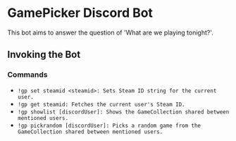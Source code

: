 # GamePicker Discord Bot

This bot aims to answer the question of 'What are we playing tonight?'.

## Invoking the Bot

### Commands
* `!gp set steamid <steamid>: Sets Steam ID string for the current user.`
* `!gp get steamid: Fetches the current user's Steam ID.`
* `!gp showlist [discordUser]: Shows the GameCollection shared between mentioned users.`
* `!gp pickrandom [discordUser]: Picks a random game from the GameCollection shared between mentioned users.`
